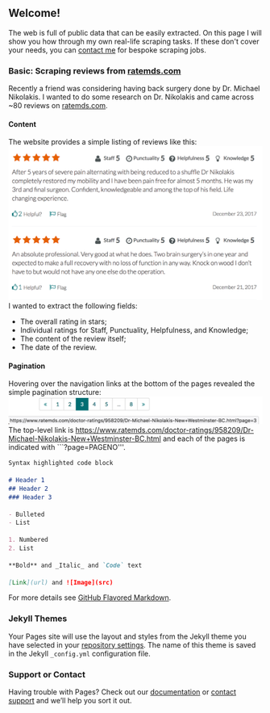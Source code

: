 ## Welcome!

The web is full of public data that can be easily extracted. On this page I will show you how through my own real-life scraping tasks. If these don't cover your needs, you can [contact me](mailto:hello@scrapeyscrape.com) for bespoke scraping jobs.


### Basic: Scraping reviews from [ratemds.com](ratemds.com)
Recently a friend was considering having back surgery done by Dr. Michael Nikolakis. I wanted to do some research on Dr. Nikolakis and came across ~80 reviews on [ratemds.com](https://www.ratemds.com/doctor-ratings/958209/Dr-Michael-Nikolakis-New+Westminster-BC.html).

#### Content
The website provides a simple listing of reviews like this:
![ratemds_reviews](./img/ratemds_reviews.jpg)
I wanted to extract the following fields:
- The overall rating in stars;
- Individual ratings for Staff, Punctuality, Helpfulness, and Knowledge;
- The content of the review itself;
- The date of the review.

#### Pagination
Hovering over the navigation links at the bottom of the pages revealed the simple pagination structure:
![ratemds_pagination](./img/ratemds_pagination.jpg)
The top-level link is https://www.ratemds.com/doctor-ratings/958209/Dr-Michael-Nikolakis-New+Westminster-BC.html and each of the pages is indicated with ```?page=PAGENO'''.




```markdown
Syntax highlighted code block

# Header 1
## Header 2
### Header 3

- Bulleted
- List

1. Numbered
2. List

**Bold** and _Italic_ and `Code` text

[Link](url) and ![Image](src)
```

For more details see [GitHub Flavored Markdown](https://guides.github.com/features/mastering-markdown/).

### Jekyll Themes

Your Pages site will use the layout and styles from the Jekyll theme you have selected in your [repository settings](https://github.com/scrapeyscrape/scrapeyscrape.github.io/settings). The name of this theme is saved in the Jekyll `_config.yml` configuration file.

### Support or Contact

Having trouble with Pages? Check out our [documentation](https://docs.github.com/categories/github-pages-basics/) or [contact support](https://github.com/contact) and we’ll help you sort it out.
